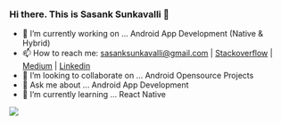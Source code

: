 ### Hi there. This is Sasank Sunkavalli 👋
- 🔭 I’m currently working on ... Android App Development (Native & Hybrid)
- 📫 How to reach me: sasanksunkavalli@gmail.com
     | [Stackoverflow](https://stackoverflow.com/users/5173119/sasank-sunkavalli?tab=profile)
     | [Medium](https://medium.com/@sasanksunkavalli)
     | [Linkedin](https://www.linkedin.com/in/sasank-sunkavalli-84b36b79/)
- 👯 I’m looking to collaborate on ... Android Opensource Projects 
- 💬 Ask me about ... Android App Development
- 🌱 I’m currently learning ... React Native 

<img src="https://github-readme-stats.vercel.app/api?username=saisasanksunkavalli"/>
<!--
**saisasanksunkavalli/saisasanksunkavalli** is a ✨ _special_ ✨ repository because its `README.md` (this file) appears on your GitHub profile.

Here are some ideas to get you started:

- 🔭 I’m currently working on ...
- 🌱 I’m currently learning ...
- 👯 I’m looking to collaborate on ...
- 🤔 I’m looking for help with ...
- 💬 Ask me about ...
- 📫 How to reach me: ...
- 😄 Pronouns: ...
- ⚡ Fun fact: ...
-->
